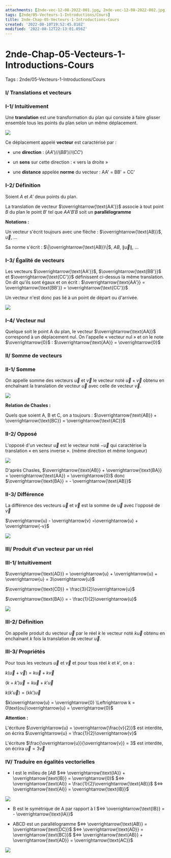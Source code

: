 ```yaml
---
attachments: [2nde-vec-12-08-2022-001.jpg, 2nde-vec-12-08-2022-002.jpg, 2nde-vec-12-08-2022-003.jpg, 2nde-vec-12-08-2022-004.jpg, 2nde-vec-12-08-2022-005.jpg, 2nde-vec-12-08-2022-006.jpg, 2nde-vec-12-08-2022-007.jpg, 2nde-vec-12-08-2022-008.jpg]
tags: [2nde/05-Vecteurs-1-Introductions/Cours]
title: 2nde-Chap-05-Vecteurs-1-Introductions-Cours
created: '2022-08-10T19:52:45.818Z'
modified: '2022-08-12T22:13:01.056Z'
---
```


# 2nde-Chap-05-Vecteurs-1-Introductions-Cours

Tags : 2nde/05-Vecteurs-1-Introductions/Cours



### I/   Translations et vecteurs


### I-1/  Intuitivement

Une **translation** est une transformation du plan qui consiste à faire glisser ensemble tous les points du plan selon un même
déplacement.

![](@attachment/2nde-vec-12-08-2022-001.jpg)

Ce déplacement appelé **vecteur** est caractérisé par :

-   une **direction** : $(AA') // (BB') // (CC')$

-   un **sens** sur cette direction : « vers la droite »

-   une **distance** appelée **norme** du vecteur : AA' = BB' = CC'

### I-2/  Définition

Soient $A$ et $A'$ deux points du plan.

La translation de vecteur $\overrightarrow{\text{AA'}}$ associe à tout point $B$ du plan le point $B'$ tel que $AA'B'B$ soit un **parallélogramme**



**Notations :**

Un vecteur s'écrit toujours avec une flèche : $\overrightarrow{\text{AB}}$, $\overrightarrow{u}$, ...

Sa norme s'écrit : $\|\overrightarrow{\text{AB}}\|$, $AB$, $\|\overrightarrow{u}\|$, ...

### I-3/   Égalité de vecteurs

Les vecteurs $\overrightarrow{\text{AA'}}$, $\overrightarrow{\text{BB'}}$ et $\overrightarrow{\text{CC'}}$
définissent ci-dessus la même translation. On dit qu'ils sont égaux et on écrit : $\overrightarrow{\text{AA'}} = \overrightarrow{\text{BB'}} = \overrightarrow{\text{CC'}}$

Un vecteur n'est donc pas lié à un point de départ ou d'arrivée.

![](@attachment/2nde-vec-12-08-2022-002.jpg)

### I-4/  Vecteur nul

Quelque soit le point A du plan, le vecteur $\overrightarrow{\text{AA}}$ correspond à un déplacement nul. On l'appelle « vecteur nul » et on le note $\overrightarrow{0}$ : $\overrightarrow{\text{AA}} = \overrightarrow{0}$

### II/   Somme de vecteurs


### II-1/   Somme

On appelle somme des vecteurs $\overrightarrow{u}$ et $\overrightarrow{v}$ le vecteur noté
$\overrightarrow{u} + \overrightarrow{v}$ obtenu en enchaînant la translation de vecteur $\overrightarrow{u}$ avec celle de vecteur $\overrightarrow{v}$.

![](@attachment/2nde-vec-12-08-2022-003.jpg)

**Relation de Chasles :**

Quels que soient A, B et C, on a toujours : $\overrightarrow{\text{AB}} + \overrightarrow{\text{BC}} = \overrightarrow{\text{AC}}$

### II-2/  Opposé

L'opposé d'un vecteur $\overrightarrow{u}$ est le vecteur noté $- \overrightarrow{u}$ qui caractérise la translation « en sens
inverse ». (même direction et même longueur)

![](@attachment/2nde-vec-12-08-2022-004.jpg)

D'après Chasles,
$\overrightarrow{\text{AB}} + \overrightarrow{\text{BA}} = \overrightarrow{\text{AA}} = \overrightarrow{0}$
donc $\overrightarrow{\text{BA}} = - \overrightarrow{\text{AB}}$

### II-3/  Différence

La différence des vecteurs $\overrightarrow{u}$ et $\overrightarrow{v}$ est la somme de $\overrightarrow{u}$ avec l'opposé de
$\overrightarrow{v}$

$\overrightarrow{u} - \overrightarrow{v} =\overrightarrow{u} + \overrightarrow{-v}$ 

![](@attachment/2nde-vec-12-08-2022-005.jpg)

### III/  Produit d'un vecteur par un réel


### III-1/  Intuitivement

$\overrightarrow{\text{AD}} = \overrightarrow{u} + \overrightarrow{u} + \overrightarrow{u} = 3\overrightarrow{u}$

$\overrightarrow{\text{CD}} = \frac{3}{2}\overrightarrow{u}$

$\overrightarrow{\text{BA}} = - \frac{1}{2}\overrightarrow{u}$

![](@attachment/2nde-vec-12-08-2022-006.jpg)

### III-2/   Définition

On appelle produit du vecteur $\overrightarrow{u}$ par le réel $k$ le vecteur noté $k\overrightarrow{u}$ obtenu en enchaînant $k$ fois la translation de vecteur $\overrightarrow{u}$.

### III-3/  Propriétés

Pour tous les vecteurs $\overrightarrow{u}$ et $\overrightarrow{v}$ et pour tous réel $k$ et $k'$, on a :

$k(\overrightarrow{u} + \overrightarrow{v}) = k\overrightarrow{u} + k\overrightarrow{v}$

$(k + k')\overrightarrow{u} = k\overrightarrow{u} + k'\overrightarrow{u}$

$k(k'\overrightarrow{u}) = (\text{kk}')\overrightarrow{u}$

$k\overrightarrow{u} = \overrightarrow{0} \Leftrightarrow k = 0\text{ou}\overrightarrow{u} = \overrightarrow{0}$

**Attention :**

L'écriture $\overrightarrow{u} = \overrightarrow{\frac{v}{2}}$ est interdite, on écrira $\overrightarrow{u} = \frac{1}{2}\overrightarrow{v}$

L'écriture $\frac{\overrightarrow{u}}{\overrightarrow{v}} = 3$ est interdite, on écrira $\overrightarrow{u} = 3\overrightarrow{v}$

### IV/   Traduire en égalités vectorielles

-   I est le milieu de $[AB$ 
$⇔ \overrightarrow{\text{IA}} + \overrightarrow{\text{IB}} = \overrightarrow{0}$
$⇔ \overrightarrow{\text{AI}} = \frac{1}{2}\overrightarrow{\text{AB}}$
$⇔ \overrightarrow{\text{AI}} = \overrightarrow{\text{IB}}$

![](@attachment/2nde-vec-12-08-2022-007.jpg)

-   B est le symétrique de A par rapport à I 
$⇔ \overrightarrow{\text{IB}} = - \overrightarrow{\text{IA}}$

-   ABCD est un parallélogramme 
$⇔ \overrightarrow{\text{AB}} = \overrightarrow{\text{DC}}$
$⇔  \overrightarrow{\text{AD}} = \overrightarrow{\text{BC}}$
$⇔ \overrightarrow{\text{AB}} + \overrightarrow{\text{AD}} = \overrightarrow{\text{AC}}$

![](@attachment/2nde-vec-12-08-2022-008.jpg)
